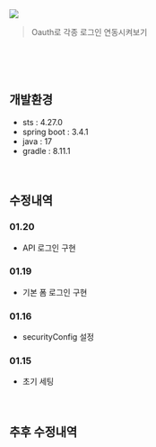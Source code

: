 <img src="https://capsule-render.vercel.app/api?type=transparent&height=200&section=header&text=Oauth&fontSize=90&fontColor=#ffffff&fontAlignY=38"/>
<blockquote data-ke-style="style2">
<p data-ke-size="size16">Oauth로 각종 로그인 연동시켜보기</p>
</blockquote>
<br/><br/><br/>

## 개발환경
- sts : 4.27.0
- spring boot : 3.4.1
- java : 17
- gradle : 8.11.1
<br/><br/><br/>

## 수정내역
### 01.20
- API 로그인 구현
### 01.19
- 기본 폼 로그인 구현
### 01.16
- securityConfig 설정
### 01.15
- 초기 세팅
<br/><br/><br/>


## 추후 수정내역

